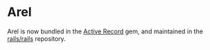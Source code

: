 # Arel

Arel is now bundled in the [Active Record](https://rubygems.org/gems/activerecord) gem,
and maintained in the [rails/rails](https://github.com/rails/rails) repository.
